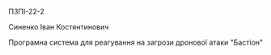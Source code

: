 ПЗПІ-22-2

Синенко Іван Костянтинович

Програмна система для реагування на загрози дронової атаки "Бастіон"
